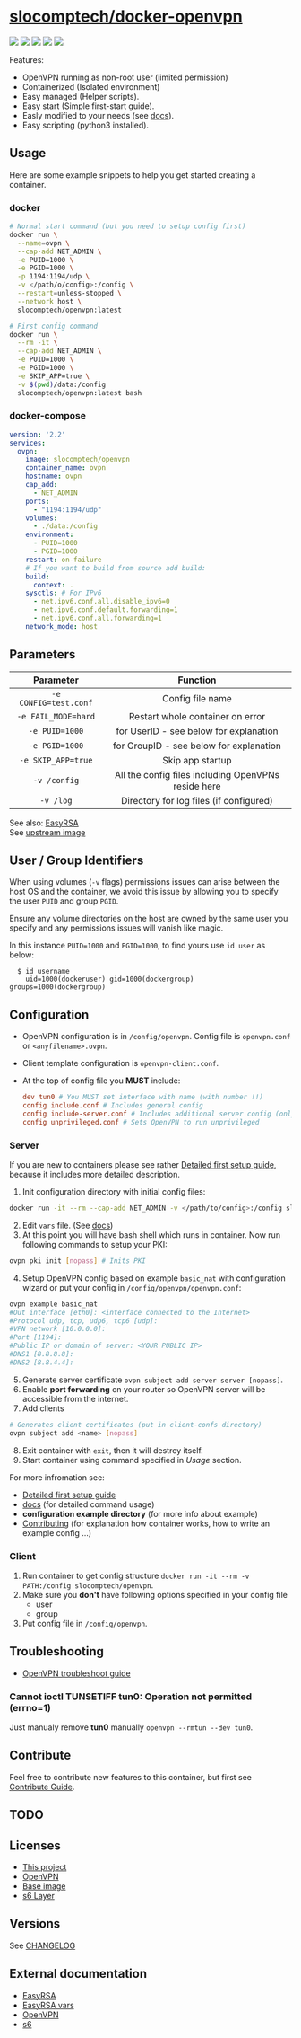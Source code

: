 
# [slocomptech/docker-openvpn](https://github.com/SloCompTech/docker-openvpn)

[![](https://images.microbadger.com/badges/version/slocomptech/openvpn.svg)](https://microbadger.com/images/slocomptech/openvpn "Get your own version badge on microbadger.com") [![](https://images.microbadger.com/badges/image/slocomptech/openvpn.svg)](https://microbadger.com/images/slocomptech/openvpn "Get your own image badge on microbadger.com") [![](https://images.microbadger.com/badges/commit/slocomptech/openvpn.svg)](https://microbadger.com/images/slocomptech/openvpn "Get your own commit badge on microbadger.com") ![](https://img.shields.io/docker/cloud/automated/slocomptech/openvpn.svg) ![](https://img.shields.io/docker/cloud/build/slocomptech/openvpn.svg)

Features:  

- OpenVPN running as non-root user (limited permission)
- Containerized (Isolated environment)
- Easy managed (Helper scripts).
- Easy start (Simple first-start guide).
- Easly modified to your needs (see [docs](CONTRIBUTING.md)).
- Easy scripting (python3 installed).

## Usage

Here are some example snippets to help you get started creating a container.  

### docker

``` bash
# Normal start command (but you need to setup config first)
docker run \
  --name=ovpn \
  --cap-add NET_ADMIN \
  -e PUID=1000 \
  -e PGID=1000 \
  -p 1194:1194/udp \
  -v </path/o/config>:/config \
  --restart=unless-stopped \
  --network host \
  slocomptech/openvpn:latest

# First config command
docker run \
  --rm -it \
  --cap-add NET_ADMIN \
  -e PUID=1000 \
  -e PGID=1000 \
  -e SKIP_APP=true \
  -v $(pwd)/data:/config
  slocomptech/openvpn:latest bash
```

### docker-compose

``` yml
version: '2.2'
services:
  ovpn:
    image: slocomptech/openvpn
    container_name: ovpn
    hostname: ovpn
    cap_add:
      - NET_ADMIN
    ports:
      - "1194:1194/udp"
    volumes:
      - ./data:/config
    environment:
      - PUID=1000
      - PGID=1000
    restart: on-failure
    # If you want to build from source add build:
    build:
      context: .
    sysctls: # For IPv6
      - net.ipv6.conf.all.disable_ipv6=0
      - net.ipv6.conf.default.forwarding=1
      - net.ipv6.conf.all.forwarding=1
    network_mode: host

```

## Parameters

|**Parameter**|**Function**|
|:-----------:|:----------:|
|`-e CONFIG=test.conf`|Config file name|
|`-e FAIL_MODE=hard`|Restart whole container on error|
|`-e PUID=1000`|for UserID - see below for explanation|
|`-e PGID=1000`|for GroupID - see below for explanation|
|`-e SKIP_APP=true`|Skip app startup|
|`-v /config`|All the config files including OpenVPNs reside here|
|`-v /log`|Directory for log files (if configured)|

See also: [EasyRSA](https://github.com/OpenVPN/easy-rsa/blob/master/doc/EasyRSA-Advanced.md)  
See [upstream image](https://github.com/SloCompTech/docker-baseimage)

## User / Group Identifiers

When using volumes (`-v` flags) permissions issues can arise between the host OS and the container, we avoid this issue by allowing you to specify the user `PUID` and group `PGID`.

Ensure any volume directories on the host are owned by the same user you specify and any permissions issues will vanish like magic.

In this instance `PUID=1000` and `PGID=1000`, to find yours use `id user` as below:

```
  $ id username
    uid=1000(dockeruser) gid=1000(dockergroup) groups=1000(dockergroup)
```

## Configuration

- OpenVPN configuration is in `/config/openvpn`. Config file is `openvpn.conf` or `<anyfilename>.ovpn`.
- Client template configuration is `openvpn-client.conf`.
- At the top of config file you **MUST** include:

  ``` conf
  dev tun0 # You MUST set interface with name (with number !!)
  config include.conf # Includes general config
  config include-server.conf # Includes additional server config (only for server)
  config unprivileged.conf # Sets OpenVPN to run unprivileged
  ```

### Server

If you are new to containers please see rather [Detailed first setup guide](docs/SetupGuide.md), because it includes more detailed description.

1. Init configuration directory with initial config files:
    
  ``` bash
  docker run -it --rm --cap-add NET_ADMIN -v </path/to/config>:/config slocomptech/openvpn:latest bash
  ```

2. Edit `vars` file. (See [docs](https://github.com/OpenVPN/easy-rsa/blob/master/doc/EasyRSA-Advanced.md))
3. At this point you will have bash shell which runs in container. Now run following commands to setup your PKI:

  ``` bash
  ovpn pki init [nopass] # Inits PKI
  ```

4. Setup OpenVPN config based on example `basic_nat` with configuration wizard or put your config in `/config/openvpn/openvpn.conf`:  

  ``` bash
  ovpn example basic_nat
  #Out interface [eth0]: <interface connected to the Internet>
  #Protocol udp, tcp, udp6, tcp6 [udp]:
  #VPN network [10.0.0.0]:
  #Port [1194]:
  #Public IP or domain of server: <YOUR PUBLIC IP>
  #DNS1 [8.8.8.8]:
  #DNS2 [8.8.4.4]:
  ```

5. Generate server certificate `ovpn subject add server server [nopass]`.
6. Enable **port forwarding** on your router so OpenVPN server will be accessible from the internet.
7. Add clients

  ``` bash
  # Generates client certificates (put in client-confs directory)
  ovpn subject add <name> [nopass]
  ```

8. Exit container with `exit`, then it will destroy itself.
9. Start container using command specified in *Usage* section.

For more infromation see:

- [Detailed first setup guide](docs/SetupGuide.md)  
- [docs](docs) (for detailed command usage)  
- **configuration example directory** (for more info about example)  
- [Contributing](CONTRIBUTING.md) (for explanation how container works, how to write an example config ...)  

### Client

1. Run container to get config structure `docker run -it --rm -v PATH:/config slocomptech/openvpn`.
2. Make sure you **don't** have following options specified in your config file
    - user
    - group
3. Put config file in `/config/openvpn`.

## Troubleshooting

- [OpenVPN troubleshoot guide](https://community.openvpn.net/openvpn/wiki/HOWTO#Troubleshooting)  

### Cannot ioctl TUNSETIFF tun0: Operation not permitted (errno=1)

Just manualy remove **tun0**  manually `openvpn --rmtun --dev tun0`.

## Contribute

Feel free to contribute new features to this container, but first see [Contribute Guide](CONTRIBUTING.md).

## TODO

## Licenses

- [This project](LICENSE.md)  
- [OpenVPN](https://openvpn.net/terms/)  
- [Base image](https://github.com/linuxserver/docker-baseimage-alpine)  
- [s6 Layer](https://github.com/just-containers/s6-overlay/blob/master/LICENSE.md)  

## Versions

See [CHANGELOG](CHANGELOG.md)

## External documentation

- [EasyRSA](https://github.com/OpenVPN/easy-rsa/blob/master/doc/EasyRSA-Readme.md)
- [EasyRSA vars](https://github.com/OpenVPN/easy-rsa/blob/master/doc/EasyRSA-Advanced.md)
- [OpenVPN](https://community.openvpn.net/openvpn/wiki/Openvpn24ManPage)
- [s6](https://skarnet.org/software/s6)
